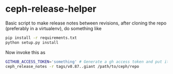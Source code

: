 # ceph-release-helper

Basic script to make release notes between revisions, 
after cloning the repo (preferably in a virtualenv),
do something like 


```sh 
pip install -r requirements.txt
python setup.py install
```

Now invoke this as

```sh
GITHUB_ACCESS_TOKEN='something' # Generate a gh access token and put it as a var
ceph_release_notes -r tags/v0.87..giant /path/to/ceph/repo 
```
